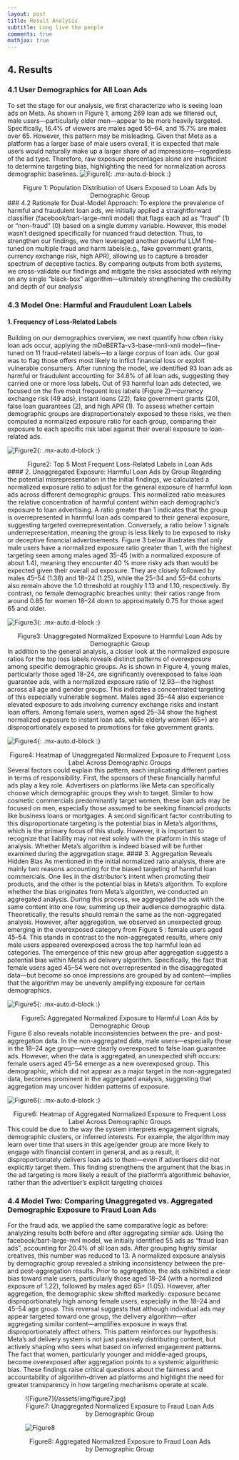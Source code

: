 ```yaml
---
layout: post
title: Result Analysis
subtitle: Long live the people
comments: true
mathjax: true
---
```

## 4.	Results
### 4.1 User Demographics for All Loan Ads
To set the stage for our analysis, we first characterize who is seeing loan ads on Meta. As shown in Figure 1, among 269 loan ads we filtered out, male users—particularly older men—appear to be more heavily targeted. Specifically, 16.4% of viewers are males aged 55–64, and 15.7% are males over 65. However, this pattern may be misleading. Given that Meta as a platform has a larger base of male users overall, it is expected that male users would naturally make up a larger share of ad impressions—regardless of the ad type. Therefore, raw exposure percentages alone are insufficient to determine targeting bias, highlighting the need for normalization across demographic baselines.
![Figure1](/assets/img/figure1.jpg){: .mx-auto.d-block :}
<center>Figure 1: Population Distribution of Users Exposed to Loan Ads by Demographic Group</center>
### 4.2 Rationale for Dual-Model Approach:
To explore the prevalence of harmful and fraudulent loan ads, we initially applied a straightforward classifier (facebook/bart-large-mnli model) that flags each ad as “fraud” (1) or “non-fraud” (0) based on a single dummy variable. However, this model wasn’t designed specifically for nuanced fraud detection. Thus, to strengthen our findings, we then leveraged another powerful LLM fine-tuned on multiple fraud and harm labels(e.g., fake government grants, currency exchange risk, high APR), allowing us to capture a broader spectrum of deceptive tactics. By comparing outputs from both systems, we cross-validate our findings and mitigate the risks associated with relying on any single “black-box” algorithm—ultimately strengthening the credibility and depth of our analysis

### 4.3 Model One: Harmful and Fraudulent Loan Labels
#### 1.	Frequency of Loss‑Related Labels
Building on our demographics overview, we next quantify how often risky loan ads occur, applying the mDeBERTa-v3-base-mnli-xnli model—fine-tuned on 11 fraud-related labels—to a large corpus of loan ads. Our goal was to flag those offers most likely to inflict financial loss or exploit vulnerable consumers. After running the model, we identified 93 loan ads as harmful or fraudulent accounting for 34.6% of all loan ads, suggesting they carried one or more loss labels.
Out of 93 harmful loan ads detected, we focused on the five most frequent loss labels (Figure 2)—currency exchange risk (49 ads), instant loans (22), fake government grants (20), false loan guarantees (2), and high APR (1). To assess whether certain demographic groups are disproportionately exposed to these risks, we then computed a normalized exposure ratio for each group, comparing their exposure to each specific risk label against their overall exposure to loan-related ads.

![Figure2](/assets/img/figure2.jpg){: .mx-auto.d-block :}
<center> Figure2: Top 5 Most Frequent Loss-Related Labels in Loan Ads</center>
#### 2.	Unaggregated Exposure: Harmful Loan Ads by Group
Regarding the potential misrepresentation in the initial findings, we calculated a normalized exposure ratio to adjust for the general exposure of harmful loan ads across different demographic groups. This normalized ratio measures the relative concentration of harmful content within each demographic’s exposure to loan advertising. A ratio greater than 1 indicates that the group is overrepresented in harmful loan ads compared to their general exposure, suggesting targeted overrepresentation. Conversely, a ratio below 1 signals underrepresentation, meaning the group is less likely to be exposed to risky or deceptive financial advertisements.
Figure 3 below illustrates that only male users have a normalized exposure ratio greater than 1, with the highest targeting seen among males aged 35-45 (with a normalized exposure of about 1.4), meaning they encounter 40 % more risky ads than would be expected given their overall ad exposure. They are closely followed by males 45–54 (1.38) and 18–24 (1.25), while the 25–34 and 55–64 cohorts also remain above the 1.0 threshold at roughly 1.13 and 1.10, respectively. By contrast, no female demographic breaches unity: their ratios range from around 0.85 for women 18–24 down to approximately 0.75 for those aged 65 and older.

![Figure3](/assets/img/figure3.jpg){: .mx-auto.d-block :}
<center> Figure3: Unaggregated Normalized Exposure to Harmful Loan Ads by Demographic Group</center>
In addition to the general analysis, a closer look at the normalized exposure ratios for the top loss labels reveals distinct patterns of overexposure among specific demographic groups. As is shown in Figure 4, young males, particularly those aged 18–24, are significantly overexposed to false loan guarantee ads, with a normalized exposure ratio of 12.93—the highest across all age and gender groups. This indicates a concentrated targeting of this especially vulnerable segment. Males aged 35–44 also experience elevated exposure to ads involving currency exchange risks and instant loan offers. Among female users, women aged 25–34 show the highest normalized exposure to instant loan ads, while elderly women (65+) are disproportionately exposed to promotions for fake government grants.

![Figure4](/assets/img/figure4.jpg){: .mx-auto.d-block :}
<center> Figure4:  Heatmap of Unaggregated Normalized Exposure to Frequent Loss Label Across Demographic Groups</center>
Several factors could explain this pattern, each implicating different parties in terms of responsibility. First, the sponsors of these financially harmful ads play a key role. Advertisers on platforms like Meta can specifically choose which demographic groups they wish to target. Similar to how cosmetic commercials predominantly target women, these loan ads may be focused on men, especially those assumed to be seeking financial products like business loans or mortgages.
A second significant factor contributing to this disproportionate targeting is the potential bias in Meta’s algorithms, which is the primary focus of this study. However, it is important to recognize that liability may not rest solely with the platform in this stage of analysis. Whether Meta’s algorithm is indeed biased will be further examined during the aggregation stage.
#### 3.	Aggregation Reveals Hidden Bias
As mentioned in the initial normalized ratio analysis, there are mainly two reasons accounting for the biased targeting of harmful loan commercials. One lies in the distributor’s intent when promoting their products, and the other is the potential bias in Meta’s algorithm. To explore whether the bias originates from Meta’s algorithm, we conducted an aggregated analysis. During this process, we aggregated the ads with the same content into one row, summing up their audience demographic data. Theoretically, the results should remain the same as the non-aggregated analysis.
However, after aggregation, we observed an unexpected group emerging in the overexposed category from Figure 5 : female users aged 45–54. This stands in contrast to the non-aggregated results, where only male users appeared overexposed across the top harmful loan ad categories. The emergence of this new group after aggregation suggests a potential bias within Meta’s ad delivery algorithm. Specifically, the fact that female users aged 45–54 were not overrepresented in the disaggregated data—but become so once impressions are grouped by ad content—implies that the algorithm may be unevenly amplifying exposure for certain demographics.

![Figure5](/assets/img/figure5.jpg){: .mx-auto.d-block :}
<center> Figure5: Aggregated Normalized Exposure to Harmful Loan Ads by Demographic Group</center>
Figure 6 also reveals notable inconsistencies between the pre- and post-aggregation data. In the non-aggregated data, male users—especially those in the 18–24 age group—were clearly overexposed to false loan guarantee ads. However, when the data is aggregated, an unexpected shift occurs: female users aged 45–54 emerge as a new overexposed group. This demographic, which did not appear as a major target in the non-aggregated data, becomes prominent in the aggregated analysis, suggesting that aggregation may uncover hidden patterns of exposure.

![Figure6](/assets/img/figure6.jpg){: .mx-auto.d-block :}
<center> Figure6: Heatmap of Aggregated Normalized Exposure to Frequent Loss Label Across Demographic Groups</center>
This could be due to the way the system interprets engagement signals, demographic clusters, or inferred interests. For example, the algorithm may learn over time that users in this age/gender group are more likely to engage with financial content in general, and as a result, it disproportionately delivers loan ads to them—even if advertisers did not explicitly target them. 
This finding strengthens the argument that the bias in the ad targeting is more likely a result of the platform’s algorithmic behavior, rather than the advertiser’s explicit targeting choices

### 4.4 Model Two: Comparing Unaggregated vs. Aggregated Demographic Exposure to Fraud Loan Ads

For the fraud ads, we applied the same comparative logic as before: analyzing results both before and after aggregating similar ads. Using the facebook/bart-large-mnl model, we initially identified 55 ads as “fraud loan ads”, accounting for 20.4% of all loan ads. After grouping highly similar creatives, this number was reduced to 13. A normalized exposure analysis by demographic group revealed a striking inconsistency between the pre- and post-aggregation results. Prior to aggregation, the ads exhibited a clear bias toward male users, particularly those aged 18–24 (with a normalized exposure of 1.22), followed by males aged 65+ (1.05). However, after aggregation, the demographic skew shifted markedly: exposure became disproportionately high among female users, especially in the 18–24 and 45–54 age group. This reversal suggests that although individual ads may appear targeted toward one group, the delivery algorithm—after aggregating similar content—amplifies exposure in ways that disproportionately affect others.
This pattern reinforces our hypothesis: Meta’s ad delivery system is not just passively distributing content, but actively shaping who sees what based on inferred engagement patterns. The fact that women, particularly younger and middle-aged groups, become overexposed after aggregation points to a systemic algorithmic bias. These findings raise critical questions about the fairness and accountability of algorithm-driven ad platforms and highlight the need for greater transparency in how targeting mechanisms operate at scale.

<figure class="half">
![Figure7](/assets/img/figure7.jpg)
<center> Figure7: Unaggregated Normalized Exposure to Fraud Loan Ads by Demographic Group</center>

![Figure8](/assets/img/figure8.jpg)
<center> Figure8: Aggregated Normalized Exposure to Fraud Loan Ads by Demographic Group</center>
</figure>
